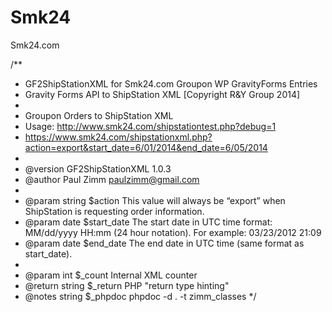 Smk24
=====

Smk24.com

/**
 * GF2ShipStationXML for Smk24.com Groupon WP GravityForms Entries
 * Gravity Forms API to ShipStation XML [Copyright R&Y Group 2014]
 * 
 * Groupon Orders to ShipStation XML 
 * Usage:  http://www.smk24.com/shipstationtest.php?debug=1
 * https://www.smk24.com/shipstationxml.php?action=export&start_date=6/01/2014&end_date=6/05/2014
 * 
 * @version	GF2ShipStationXML 1.0.3
 * @author	Paul Zimm <paulzimm@gmail.com>
 * 
 * @param	string	$action			This value will always be “export” when ShipStation is requesting order information. 
 * @param	date    $start_date		The start date in UTC time format: MM/dd/yyyy HH:mm (24 hour notation). For example: 03/23/2012 21:09 
 * @param	date	$end_date		The end date in UTC time (same format as start_date). 
 * 
 * @param	int     $_count			Internal XML counter
 * @return	string  $_return		PHP "return type hinting"
 * @notes	string	$_phpdoc		phpdoc -d . -t zimm_classes
*/

